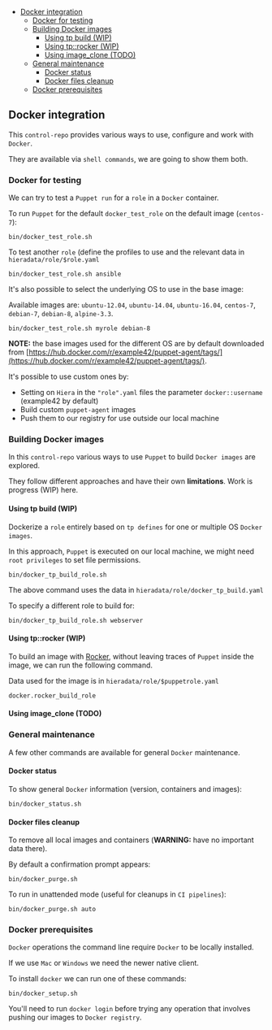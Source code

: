 - [Docker integration](#docker-integration)
    - [Docker for testing](#docker-for-testing)
    - [Building Docker images](#building-docker-images)
        - [Using tp build (WIP)](#using-tp-build-wip)
        - [Using tp::rocker (WIP)](#using-tprocker-wip)
        - [Using image_clone (TODO)](#using-image_clone-todo)
    - [General maintenance](#general-maintenance)
        - [Docker status](#docker-status)
        - [Docker files cleanup](#docker-files-cleanup)
    - [Docker prerequisites](#docker-prerequisites)


## Docker integration

This `control-repo` provides various ways to use, configure and work with `Docker`.

They are available via `shell commands`, we are going to show them both.

### Docker for testing

We can try to test a `Puppet run` for a `role` in a `Docker` container.

To run `Puppet` for the default ```docker_test_role``` on the default image (```centos-7```):

    bin/docker_test_role.sh

To test another `role` (define the profiles to use and the relevant data in ```hieradata/role/$role.yaml```

    bin/docker_test_role.sh ansible

It's also possible to select the underlying OS to use in the base image:

Available images are: `ubuntu-12.04`, `ubuntu-14.04`, `ubuntu-16.04`, `centos-7`, `debian-7`, `debian-8`, `alpine-3.3`.

    bin/docker_test_role.sh myrole debian-8


**NOTE:** the base images used for the different OS are by default downloaded from [https://hub.docker.com/r/example42/puppet-agent/tags/](https://hub.docker.com/r/example42/puppet-agent/tags/).

It's possible to use custom ones by:

  - Setting on `Hiera` in the ```"role".yaml``` files the parameter ```docker::username``` (example42 by default)
  - Build custom  ```puppet-agent``` images
  - Push them to our registry for use outside our local machine


### Building Docker images

In this `control-repo` various ways to use `Puppet` to build `Docker images` are explored.

They follow different approaches and have their own **limitations**. Work is progress (WIP) here.

#### Using tp build (WIP)

Dockerize a `role` entirely based on ```tp defines``` for one or multiple OS `Docker images`.

In this approach, `Puppet` is executed on our local machine, we might need `root privileges` to set file permissions.

    bin/docker_tp_build_role.sh 

The above command uses the data in ```hieradata/role/docker_tp_build.yaml```


To specify a different role to build for:

    bin/docker_tp_build_role.sh webserver


#### Using tp::rocker (WIP)

To build an image with [Rocker](https://github.com/rocker-org/rocker), without leaving traces of `Puppet` inside the image, we can run the following command.

Data used for the image is in ```hieradata/role/$puppetrole.yaml```

    docker.rocker_build_role

#### Using image_clone (TODO)



### General maintenance

A few other commands are available for general `Docker` maintenance.


#### Docker status

To show general `Docker` information (version, containers and images):

    bin/docker_status.sh

#### Docker files cleanup

To remove all local images and containers (**WARNING:** have no important data there).

By default a confirmation prompt appears:

    bin/docker_purge.sh

To run in unattended mode (useful for cleanups in `CI pipelines`):

    bin/docker_purge.sh auto


### Docker prerequisites

`Docker` operations the command line require `Docker` to be locally installed.

If we use `Mac` or `Windows` we need the newer native client.

To install `docker` we can run one of these commands:

    bin/docker_setup.sh

You'll need to run ```docker login``` before trying any operation that involves pushing our images to `Docker registry`.

